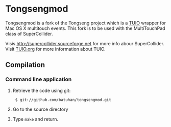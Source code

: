 Tongsengmod
========

Tongsengmod is a fork of the Tongseng project which is a [TUIO](http://tuio.org) wrapper 
for Mac OS X multitouch events. This fork is to be used with the MultiTouchPad class of SuperCollider.

Visis http://supercollider.sourceforge.net for more info abour SuperCollider.
Visit [TUIO.org](http://tuio.org) for more information about TUIO.

Compilation
-----------

### Command line application

1. Retrieve the code using git:
		
		$ git://github.com/batuhan/tongsengmod.git
		
2. Go to the source directory
3. Type `make` and return.



